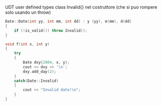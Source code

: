 UDT user defined types
class Invalid{}
nel costruttore (che si puo rompere solo usando un throw)
``` cpp
Date::Date(int yy, int mm, int dd) : y (yy), m(mm), d(dd)
{
    if (!is_valid()) throw Invalid();
}

void f(int x, int y)
{
    try 
    {
        Date dxy{2004, x, y};
        cout << dxy << '\n';
        dxy.add_day(2);
    }
    catch(Date::Invalid) 
    {
        cout << "Invalid date!\n";
    }
}
```